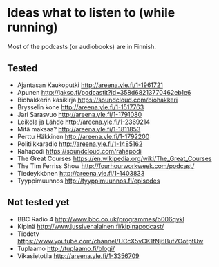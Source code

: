# Ideas what to listen to (while running)

Most of the podcasts (or audiobooks) are in Finnish.

## Tested

* Ajantasan Kaukoputki <http://areena.yle.fi/1-1961721>
* Apunen <http://jakso.fi/podcastit?id=358d68213770462eb1e6>
* Biohakkerin käsikirja <https://soundcloud.com/biohakkeri>
* Brysselin kone <http://areena.yle.fi/1-1517763>
* Jari Sarasvuo <http://areena.yle.fi/1-1791080>
* Leikola ja Lähde <http://areena.yle.fi/1-2369214>
* Mitä maksaa? <http://areena.yle.fi/1-1811853>
* Perttu Häkkinen <http://areena.yle.fi/1-1792200>
* Politiikkaradio <http://areena.yle.fi/1-1485162>
* Rahapodi <https://soundcloud.com/rahapodi>
* The Great Courses <https://en.wikipedia.org/wiki/The_Great_Courses>
* The Tim Ferriss Show <http://fourhourworkweek.com/podcast/>
* Tiedeykkönen <http://areena.yle.fi/1-1403833>
* Tyyppimuunnos <http://tyyppimuunnos.fi/episodes>

## Not tested yet

* BBC Radio 4 <http://www.bbc.co.uk/programmes/b006qykl>
* Kipinä <http://www.jussivenalainen.fi/kipinapodcast/>
* Tiedetv <https://www.youtube.com/channel/UCcX5vCK1fNj6Buf7OotptUw>
* Tuplaamo <http://tuplaamo.fi/blogi/>
* Vikasietotila <http://areena.yle.fi/1-3356709>
